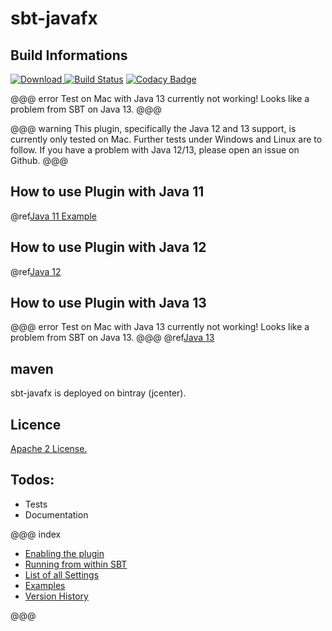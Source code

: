 # sbt-javafx
## Build Informations
 [ ![Download](https://api.bintray.com/packages/quadstingray/sbt-plugins/sbt-javafx/images/download.svg) ](https://bintray.com/quadstingray/sbt-plugins/sbt-javafx/_latestVersion)
 [![Build Status](https://travis-ci.org/QuadStingray/sbt-javafx.svg?branch=master)](https://travis-ci.org/QuadStingray/sbt-javafx)
[![Codacy Badge](https://api.codacy.com/project/badge/Grade/b18d8cb66b5a47f3ad5485c848c5bda7)](https://www.codacy.com/app/QuadStingray/sbt-javafx?utm_source=github.com&amp;utm_medium=referral&amp;utm_content=QuadStingray/sbt-javafx&amp;utm_campaign=Badge_Grade)

@@@ error
Test on Mac with Java 13 currently not working! Looks like a problem from SBT on Java 13.
@@@

@@@ warning
This plugin, specifically the Java 12 and 13 support, is currently only tested on Mac. Further tests under Windows and Linux are to follow. If you have a problem with Java 12/13, please open an issue on Github.
@@@

## How to use Plugin with Java 11
@ref[Java 11 Example](java/java11.md)

## How to use Plugin with Java 12
@ref[Java 12](java/java12.md)

## How to use Plugin with Java 13
@@@ error
Test on Mac with Java 13 currently not working! Looks like a problem from SBT on Java 13.
@@@
@ref[Java 13](java/java13.md)

## maven
sbt-javafx is deployed on bintray (jcenter).

## Licence
[Apache 2 License.](https://github.com/QuadStingray/sbt-javafx/blob/master/LICENSE)

## Todos:
- Tests
- Documentation


@@@ index

* [Enabling the plugin](enable_the_plugin.md)
* [Running from within SBT](sbt_tasks.md)
* [List of all Settings](settings/index.md)
* [Examples](examples/index.md)
* [Version History](versions/index.md)

@@@

